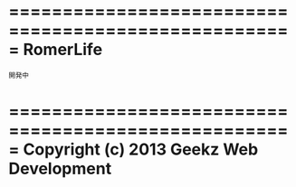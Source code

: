 =====================================================
    RomerLife
=====================================================

    開発中


=====================================================
    Copyright (c) 2013 Geekz Web Development
=====================================================
